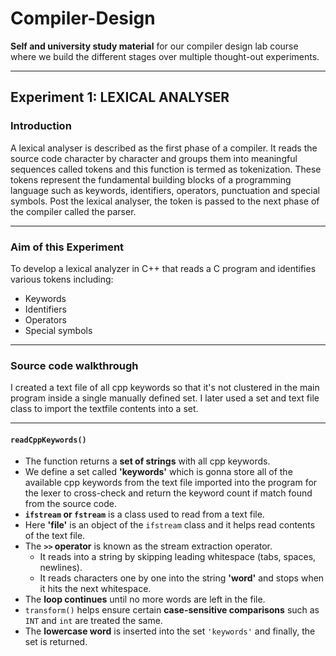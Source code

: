 # Compiler-Design

**Self and university study material** for our compiler design lab course where we build the different stages over multiple thought-out experiments.

---

## Experiment 1: LEXICAL ANALYSER

### Introduction

A lexical analyser is described as the first phase of a compiler. It reads the source code character by character and groups them into meaningful sequences called tokens and this function is termed as tokenization. These tokens represent the fundamental building blocks of a programming language such as keywords, identifiers, operators, punctuation and special symbols. Post the lexical analyser, the token is passed to the next phase of the compiler called the parser.

---

### Aim of this Experiment
To develop a lexical analyzer in C++ that reads a C program and identifies various tokens including:

- Keywords
- Identifiers
- Operators
- Special symbols

---

### Source code walkthrough

I created a text file of all cpp keywords so that it's not clustered in the main program inside a single manually defined set. I later used a set and text file class to import the textfile contents into a set.

---

#### `readCppKeywords()`

- The function returns a **set of strings** with all cpp keywords.
- We define a set called **'keywords'** which is gonna store all of the available cpp keywords from the text file imported into the program for the lexer to cross-check and return the keyword count if match found from the source code.
- **`ifstream` or `fstream`** is a class used to read from a text file.
- Here **'file'** is an object of the `ifstream` class and it helps read contents of the text file.
- The **`>>` operator** is known as the stream extraction operator.
  - It reads into a string by skipping leading whitespace (tabs, spaces, newlines).
  - It reads characters one by one into the string **'word'** and stops when it hits the next whitespace.
- The **loop continues** until no more words are left in the file.
- `transform()` helps ensure certain **case-sensitive comparisons** such as `INT` and `int` are treated the same.
- The **lowercase word** is inserted into the set `'keywords'` and finally, the set is returned.
